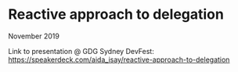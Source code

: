 # Reactive approach to delegation
November 2019

Link to presentation @ GDG Sydney DevFest: https://speakerdeck.com/aida_isay/reactive-approach-to-delegation

